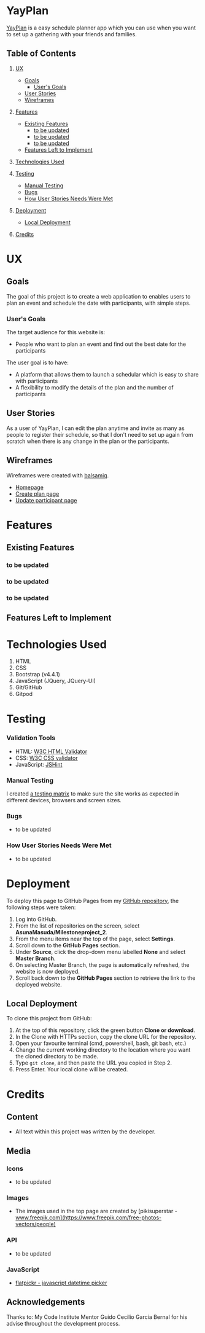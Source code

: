 # YayPlan
[YayPlan]() is a easy schedule planner app which you can use when you want to set up a gathering with your friends and families. 


## Table of Contents

1. [UX](#ux)
    - [Goals](#goals)
        - [User's Goals](#user-goals)
    - [User Stories](#user-stories)
    - [Wireframes](#wireframes)

2. [Features](#features)
    - [Existing Features](#existing-features)
        - [to be updated](#song-search-and-result)
        - [to be updated](#lyrics)
        - [to be updated](#artist-information)
    - [Features Left to Implement](#features-left-to-implement)

4. [Technologies Used](#technologies-used)

5. [Testing](#testing)
    - [Manual Testing](#manual-testing)
    - [Bugs](#bugs)
    - [How User Stories Needs Were Met](#how-user-stories-needs-were-met)

6. [Deployment](#deployment)
    - [Local Deployment](#local-deployment)

7. [Credits](#credits)

# UX
## Goals
The goal of this project is to create a web application to enables users to plan an event and schedule the date with participants, with simple steps.

### User's Goals
The target audience for this website is:
- People who want to plan an event and find out the best date for the participants

The user goal is to have:
- A platform that allows them to launch a schedular which is easy to share with participants
- A flexibility to modify the details of the plan and the number of participants

## User Stories
As a user of YayPlan, I can edit the plan anytime and invite as many as people to register their schedule, so that I don't need to set up again from scratch when there is any change in the plan or the participants.

## Wireframes
Wireframes were created with [balsamiq](https://balsamiq.com/).
- [Homepage]()
- [Create plan page]()
- [Update participant page]()

# Features

## Existing Features
### to be updated


### to be updated


### to be updated


## Features Left to Implement


# Technologies Used
1. HTML
2. CSS
3. Bootstrap (v4.4.1)
4. JavaScript (JQuery, JQuery-UI)
5. Git/GitHub
6. Gitpod

# Testing
### Validation Tools
- HTML: [W3C HTML Validator](https://validator.w3.org/)
- CSS: [W3C CSS validator](https://jigsaw.w3.org/css-validator/)
- JavaScript: [JSHint](https://jshint.com/)

### Manual Testing
I created [a testing matrix]() to make sure the site works as expected in different devices, browsers and screen sizes.

### Bugs
- to be updated

### How User Stories Needs Were Met
- to be updated

# Deployment
To deploy this page to GitHub Pages from my [GitHub repository](https://github.com/AsunaMasuda/Milestoneproject_2), the following steps were taken: 
1. Log into GitHub. 
2. From the list of repositories on the screen, select **AsunaMasuda/Milestoneproject_2**.
3. From the menu items near the top of the page, select **Settings**.
4. Scroll down to the **GitHub Pages** section.
5. Under **Source**, click the drop-down menu labelled **None** and select **Master Branch**.
6. On selecting Master Branch, the page is automatically refreshed, the website is now deployed. 
7. Scroll back down to the **GitHub Pages** section to retrieve the link to the deployed website.

## Local Deployment
To clone this project from GitHub:
1. At the top of this repository, click the green button **Clone or download**.
2. In the Clone with HTTPs section, copy the clone URL for the repository. 
3. Open your favourite terminal (cmd, powershell, bash, git bash, etc.)
4. Change the current working directory to the location where you want the cloned directory to be made.
5. Type `git clone`, and then paste the URL you copied in Step 2.
6. Press Enter. Your local clone will be created.

# Credits

## Content
- All text within this project was written by the developer.

## Media
### Icons
- to be updated

### Images
- The images used in the top page are created by [pikisuperstar - www.freepik.com](https://www.freepik.com/free-photos-vectors/people)

### API
- to be updated

### JavaScript
- [flatpickr - javascript datetime picker](https://github.com/flatpickr/flatpickr)

## Acknowledgements

Thanks to:
My Code Institute Mentor Guido Cecilio Garcia Bernal for his advise throughout the development process.

